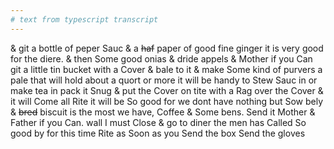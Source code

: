 ```yaml
---
# text from typescript transcript
---
```

& git a bottle of peper Sauc & a ~~haf~~ paper of good fine ginger it is very good for the diere. & then Some good onias & dride appels & Mother if you Can git a little tin bucket with a Cover & bale to it & make Some kind of purvers a pale that will hold about a quort or more it will be handy to Stew Sauc in or make tea in pack it Snug & put the Cover on tite with a Rag over the Cover & it will Come all Rite  it will be So good for we dont have nothing but Sow bely & ~~bred~~ biscuit is the most we have, Coffee & Some bens. Send it Mother & Father if you Can. wall I must Close & go to diner the men has Called So good by for this time Rite as Soon as you Send the box  Send the gloves